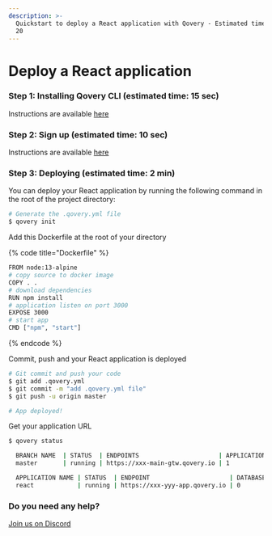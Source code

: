 ```yaml
---
description: >-
  Quickstart to deploy a React application with Qovery - Estimated time: < 2 min
  20
---
```


# Deploy a React application

### Step 1: Installing Qovery CLI \(estimated time: 15 sec\)

Instructions are available [here](../../extending-qovery/cli.md)

### Step 2: Sign up \(estimated time: 10 sec\)

Instructions are available [here](../sign-up.md)

### Step 3: Deploying \(estimated time: 2 min\)

You can deploy your React application by running the following command in the root of the project directory:

```bash
# Generate the .qovery.yml file
$ qovery init
```

Add this Dockerfile at the root of your directory

{% code title="Dockerfile" %}
```bash
FROM node:13-alpine
# copy source to docker image
COPY . .
# download dependencies
RUN npm install
# application listen on port 3000
EXPOSE 3000
# start app
CMD ["npm", "start"]
```
{% endcode %}

Commit, push and your React application is deployed

```bash
# Git commit and push your code
$ git add .qovery.yml
$ git commit -m "add .qovery.yml file"
$ git push -u origin master

# App deployed!
```

Get your application URL

```bash
$ qovery status

  BRANCH NAME  | STATUS  | ENDPOINTS                      | APPLICATIONS | DATABASES | BROKERS | STORAGE
  master       | running | https://xxx-main-gtw.qovery.io | 1            | 0         | 0       | 0

  APPLICATION NAME | STATUS  | ENDPOINT                      | DATABASES | BROKERS | STORAGE
  react            | running | https://xxx-yyy-app.qovery.io | 0         | 0       | 0
```

### Do you need any help?

[Join us on Discord](https://discord.qovery.com)

